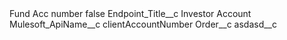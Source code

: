 <?xml version="1.0" encoding="UTF-8"?>
<CustomMetadata xmlns="http://soap.sforce.com/2006/04/metadata" xmlns:xsi="http://www.w3.org/2001/XMLSchema-instance" xmlns:xsd="http://www.w3.org/2001/XMLSchema">
    <label>Fund Acc number</label>
    <protected>false</protected>
    <values>
        <field>Endpoint_Title__c</field>
        <value xsi:type="xsd:string">Investor Account</value>
    </values>
    <values>
        <field>Mulesoft_ApiName__c</field>
        <value xsi:type="xsd:string">clientAccountNumber</value>
    </values>
    <values>
        <field>Order__c</field>
        <value xsi:nil="true"/>
    </values>
    <values>
        <field>asdasd__c</field>
        <value xsi:nil="true"/>
    </values>
</CustomMetadata>
